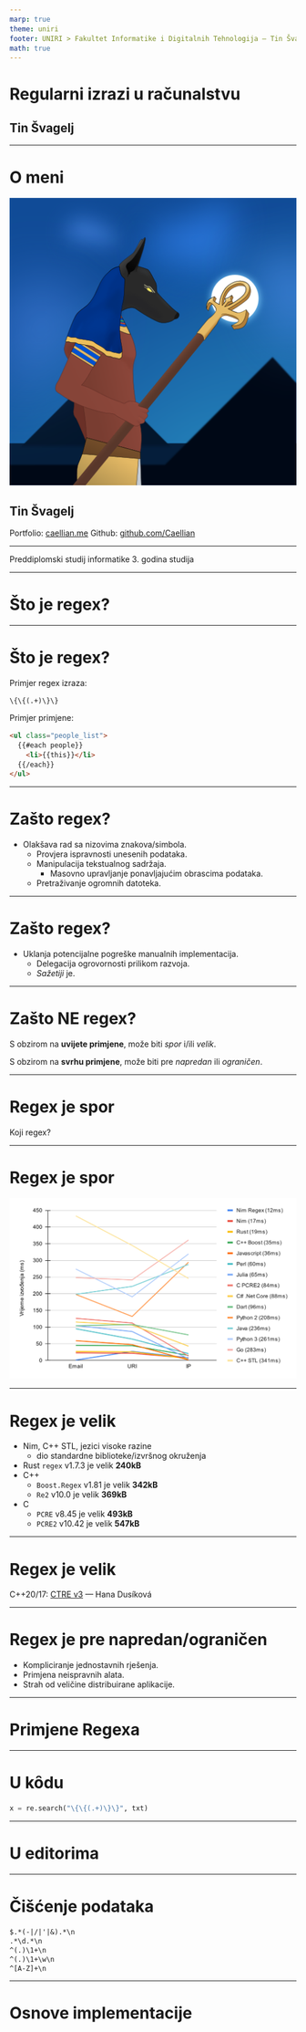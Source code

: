 ```yaml
---
marp: true
theme: uniri
footer: UNIRI > Fakultet Informatike i Digitalnih Tehnologija — Tin Švagelj
math: true
---
```


<!-- _class: lead -->

# Regularni izrazi u računalstvu
## Tin Švagelj

---
<!-- paginate: true -->

# O meni
<!-- _class: author-page -->

<img class="profile" src="img/profile.png" alt="Profilna slika" />

## Tin Švagelj

Portfolio: [caellian.me](https://caellian.me)
Github: [github.com/Caellian](https://github.com/Caellian)

<hr/>

Preddiplomski studij informatike
3. godina studija

---
# Što je regex?

---
# Što je regex?
<!-- _class: space-even -->

Primjer regex izraza:
```regex
\{\{(.+)\}\}
```

Primjer primjene:
```html
<ul class="people_list">
  {{#each people}}
    <li>{{this}}</li>
  {{/each}}
</ul>
```

---

# Zašto regex?

- Olakšava rad sa nizovima znakova/simbola.
	- Provjera ispravnosti unesenih podataka.
	- Manipulacija tekstualnog sadržaja.
		- Masovno upravljanje ponavljajućim obrascima podataka.
	- Pretraživanje ogromnih datoteka.


---

# Zašto regex?

- Uklanja potencijalne pogreške manualnih implementacija.
  - Delegacija ogrovornosti prilikom razvoja. 
  - *Sažetiji* je.

---
# Zašto NE regex?
<!-- _class: space-even -->

S obzirom na **uvijete primjene**, može biti *spor* i/ili *velik*.

S obzirom na **svrhu primjene**, može biti pre *napredan* ili *ograničen*.

---

# Regex je spor
<!-- _class: align-center -->

Koji regex?

---
# Regex je spor
<!-- _class: image-fill -->
<!-- _footer: Izvor: https://github.com/mariomka/regex-benchmark -->

![Usporedba performansa regex enginea](img/regex-enginge-comparison.svg)

<!-- Najsporija je C# Mono implementacija -->

---
# Regex je velik

- Nim, C++ STL, jezici visoke razine
  - dio standardne biblioteke/izvršnog okruženja
- Rust `regex` v1.7.3 je velik **240kB**
- C++
  - `Boost.Regex` v1.81 je velik **342kB**
  - `Re2` v10.0 je velik **369kB**
- C
  - `PCRE` v8.45 je velik **493kB**
  - `PCRE2` v10.42 je velik **547kB**

---
# Regex je velik

<!-- _class: align-center -->

C++20/17: [CTRE v3](https://github.com/hanickadot/compile-time-regular-expressions) — Hana Dusíková

---
# Regex je pre napredan/ograničen

- Kompliciranje jednostavnih rješenja.
- Primjena neispravnih alata.
- Strah od veličine distribuirane aplikacije.

---
# Primjene Regexa

---

# U kȏdu
```python
x = re.search("\{\{(.+)\}\}", txt)
```
---
# U editorima

---
# Čišćenje podataka

```
$.*(-|/|'|&).*\n
.*\d.*\n
^(.)\1+\n
^(.)\1+\w\n
^[A-Z]+\n
```
---
# Osnove implementacije
